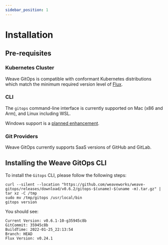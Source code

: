 ```yaml
---
sidebar_position: 1
---
```

# Installation

## Pre-requisites

### Kubernetes Cluster
Weave GitOps is compatible with conformant Kubernetes distributions which match the minimum required version level of [Flux](https://fluxcd.io/docs/installation/#prerequisites).

### CLI
The `gitops` command-line interface is currently supported on Mac (x86 and Arm), and Linux including WSL.

Windows support is a [planned enhancement](https://github.com/weaveworks/weave-gitops/issues/663).

### Git Providers
Weave GitOps currently supports SaaS versions of GitHub and GitLab.

## Installing the Weave GitOps CLI

To install the `Gitops` CLI, please follow the following steps:

```console
curl --silent --location "https://github.com/weaveworks/weave-gitops/releases/download/v0.6.2/gitops-$(uname)-$(uname -m).tar.gz" | tar xz -C /tmp
sudo mv /tmp/gitops /usr/local/bin
gitops version
```

You should see:

```console
Current Version: v0.6.1-10-g35945c8b
GitCommit: 35945c8b
BuildTime: 2022-01-25_22:13:54
Branch: HEAD
Flux Version: v0.24.1
```
